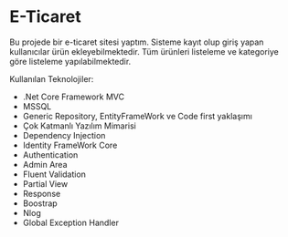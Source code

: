 # E-Ticaret

Bu projede bir e-ticaret sitesi yaptım. Sisteme kayıt olup giriş yapan kullanıcılar ürün ekleyebilmektedir. Tüm ürünleri listeleme ve kategoriye göre listeleme yapılabilmektedir.

Kullanılan Teknolojiler:

* .Net Core Framework MVC
* MSSQL
* Generic Repository, EntityFrameWork ve Code first yaklaşımı
* Çok Katmanlı Yazılım Mimarisi
* Dependency Injection
* Identity FrameWork Core
* Authentication
* Admin Area
* Fluent Validation
* Partial View
* Response 
* Boostrap
* Nlog
* Global Exception Handler
